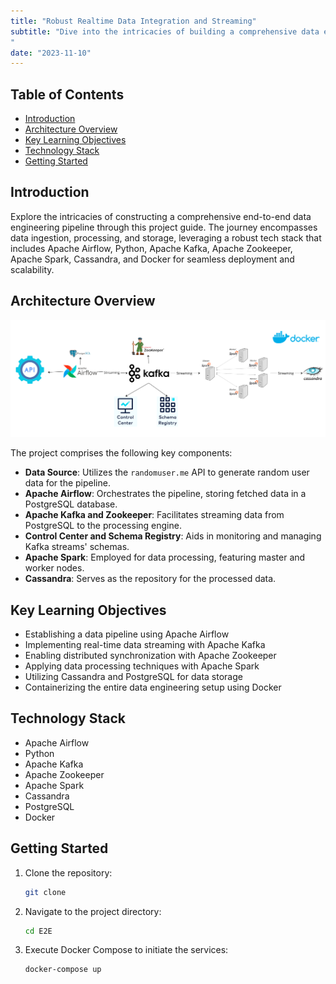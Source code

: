 ```yaml
---
title: "Robust Realtime Data Integration and Streaming"
subtitle: "Dive into the intricacies of building a comprehensive data engineering pipeline, covering data ingestion, processing, and storage.
"
date: "2023-11-10"
---
```


## Table of Contents
- [Introduction](#introduction)
- [Architecture Overview](#architecture-overview)
- [Key Learning Objectives](#key-learning-objectives)
- [Technology Stack](#technology-stack)
- [Getting Started](#getting-started)

## Introduction

Explore the intricacies of constructing a comprehensive end-to-end data engineering pipeline through this project guide. The journey encompasses data ingestion, processing, and storage, leveraging a robust tech stack that includes Apache Airflow, Python, Apache Kafka, Apache Zookeeper, Apache Spark, Cassandra, and Docker for seamless deployment and scalability.

## Architecture Overview

![System Architecture](https://github.com/aliyevom/E2E-DataStreaming/blob/main/Data%20engineering%20architecture.jpg?raw=true)

The project comprises the following key components:

- **Data Source**: Utilizes the `randomuser.me` API to generate random user data for the pipeline.
- **Apache Airflow**: Orchestrates the pipeline, storing fetched data in a PostgreSQL database.
- **Apache Kafka and Zookeeper**: Facilitates streaming data from PostgreSQL to the processing engine.
- **Control Center and Schema Registry**: Aids in monitoring and managing Kafka streams' schemas.
- **Apache Spark**: Employed for data processing, featuring master and worker nodes.
- **Cassandra**: Serves as the repository for the processed data.

## Key Learning Objectives

- Establishing a data pipeline using Apache Airflow
- Implementing real-time data streaming with Apache Kafka
- Enabling distributed synchronization with Apache Zookeeper
- Applying data processing techniques with Apache Spark
- Utilizing Cassandra and PostgreSQL for data storage
- Containerizing the entire data engineering setup using Docker

## Technology Stack

- Apache Airflow
- Python
- Apache Kafka
- Apache Zookeeper
- Apache Spark
- Cassandra
- PostgreSQL
- Docker

## Getting Started

1. Clone the repository:
    ```bash
    git clone 
    ```

2. Navigate to the project directory:
    ```bash
    cd E2E
    ```

3. Execute Docker Compose to initiate the services:
    ```bash
    docker-compose up
    ```
